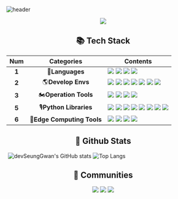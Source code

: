![header](https://capsule-render.vercel.app/api?type=waving&color=timeGradient&height=300&section=header&text=devSeungGwan&fontSize=70&animation=fadeIn&desc=Github&descAlignY=30&reversal=true)

<div align='center'>
	<a href="https://hits.seeyoufarm.com"><img src="https://hits.seeyoufarm.com/api/count/incr/badge.svg?url=https%3A%2F%2Fgithub.com%2FdevSeungGwan%2Fhit-counter&count_bg=%233D9EC8&title_bg=%23555555&icon=&icon_color=%23E7E7E7&title=hits&edge_flat=false"/></a>
</div>

<div align='center'>
	<h2>
        📚 Tech Stack
    </h2>
</div>



|  Num  |        Categories         | Contents                                                     |
| :---: | :-----------------------: | ------------------------------------------------------------ |
| **1** |      🎨**Languages**       | <img src="https://img.shields.io/badge/Python-3776AB?style=flat-square&logo=python&logoColor=white"/> <img src="https://img.shields.io/badge/Java-007396?style=flat-square&logo=Java&logoColor=white"/>  <img src="https://img.shields.io/badge/CSharp-239120?style=flat-square&logo=c%20sharp&logoColor=white"/> <img src="https://img.shields.io/badge/R-276DC3?style=flat-square&logo=R&logoColor=white"/> |
| **2** |     🌎**Develop Envs**     | <img src="https://img.shields.io/badge/VSCODE-007ACC?style=flat-square&logo=Visual%20Studio%20Code&logoColor=white"/> <img src="https://img.shields.io/badge/Git-F05032?style=flat-square&logo=Git&logoColor=white"/> <img src="https://img.shields.io/badge/Github-181717?style=flat-square&logo=GitHub&logoColor=white"/> <img src="https://img.shields.io/badge/Teams-6264A7?style=flat-square&logo=Microsoft%20Teams&logoColor=white"/> <img src="https://img.shields.io/badge/Sharepoint-0078D4?style=flat-square&logo=Microsoft%20SharePoint&logoColor=white"/> <img src="https://img.shields.io/badge/WSL-4D4D4D?style=flat-square&logo=Windows%20Terminal&logoColor=white"/> <img src="https://img.shields.io/badge/ubuntu-E95420?style=flat-square&logo=Ubuntu&logoColor=white"/> |
| **3** |   🏍**Operation Tools**    | <img src="https://img.shields.io/badge/Docker-2496ED?style=flat-square&logo=Docker&logoColor=white"/> <img src="https://img.shields.io/badge/Kubernetes-326CE5?style=flat-square&logo=Kubernetes&logoColor=white"/> <img src="https://img.shields.io/badge/Jenkins-D24939?style=flat-square&logo=Jenkins&logoColor=white"/> <img src="https://img.shields.io/badge/AWS%20EC2-232F3E?style=flat-square&logo=Amazon%20AWS&logoColor=white"/> |
| **5** |   🎙**Python Libraries**   | <img src="https://img.shields.io/badge/Keras-D00000?style=flat-square&logo=Keras&logoColor=white"/> <img src="https://img.shields.io/badge/Pytorch-EE4C2C?style=flat-square&logo=Pytorch&logoColor=white"/> <img src="https://img.shields.io/badge/Scikit%20Learn-F7931E?style=flat-square&logo=scikit-learn&logoColor=white"/> <img src="https://img.shields.io/badge/Jupyter-F37626?style=flat-square&logo=Jupyter&logoColor=white"/> <img src="https://img.shields.io/badge/Numpy-013243?style=flat-square&logo=Numpy&logoColor=white"/> <img src="https://img.shields.io/badge/Pycaret-27aae0?style=flat-square&logo=scikit-learn&logoColor=white"/> <img src="https://img.shields.io/badge/PanasProfiling-cc5c29?style=flat-square&logo=pandas&logoColor=white"/> <img src="https://img.shields.io/badge/Black-000000?style=flat-square&logo=python&logoColor=white"/> |
| **6** | 🚥**Edge Computing Tools** | <img src="https://img.shields.io/badge/Nvidia%20Jetson-76B900?style=flat-square&logo=Nvidia&logoColor=white"/> <img src="https://img.shields.io/badge/Coral%20dev%20board-ff796b?style=flat-square&logo=&logoColor=white"/> <img src="https://img.shields.io/badge/Raspberry%20Pi-A22846?style=flat-square&logo=Raspberry%20Pi&logoColor=white"/> <img src="https://img.shields.io/badge/ZED-0f0f11?style=flat-square&logo=&logoColor=white"/> |





<div align='center'>
	<h2>
        🌵 Github Stats
    </h2>
</div>

​    ![devSeungGwan's GitHub stats](https://github-readme-stats.vercel.app/api?username=devSeungGwan&show_icons=True&count_private=true&theme=dracula&hide_rank=true&hide_title=true) ![Top Langs](https://github-readme-stats.vercel.app/api/top-langs/?username=devSeungGwan&theme=dracula&layout=compact)





<div align='center'>
	<h2>
        👀 Communities
    </h2>
    <a href="https://velog.io/@devSeungGwan"><img src="https://img.shields.io/badge/velog-1DBF73?style=flat-square&logo=Vimeo&logoColor=white"/></a>
    <a href="https://www.rocketpunch.com/@devSeungGwan"><img src="https://img.shields.io/badge/Rocket Punch-4d62fe?style=flat-square&logo=&logoColor=white"/></a>
    <a href="https://solved.ac/profile/gtr7852"><img src="https://img.shields.io/badge/solved.ac-17ce3a?style=flat-square&logo=&logoColor=white"/></a>
</div>

